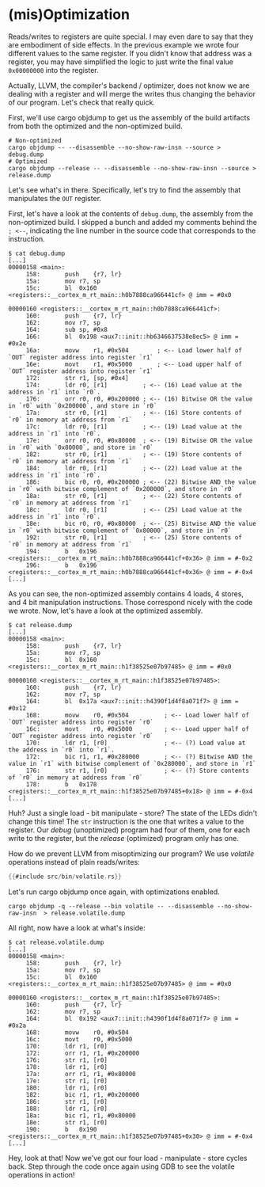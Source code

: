 # (mis)Optimization

Reads/writes to registers are quite special. I may even dare to say that they are embodiment of side
effects. In the previous example we wrote four different values to the same register. If you didn't
know that address was a register, you may have simplified the logic to just write the final value `0x00000000` into the register.

Actually, LLVM, the compiler's backend / optimizer, does not know we are dealing with a register and
will merge the writes thus changing the behavior of our program. Let's check that really quick.

First, we'll use cargo objdump to get us the assembly of the build artifacts from both the optimized and the non-optimized build.

```
# Non-optimized
cargo objdump -- --disassemble --no-show-raw-insn --source > debug.dump
# Optimized
cargo objdump --release -- --disassemble --no-show-raw-insn --source > release.dump
```

Let's see what's in there. Specifically, let's try to find the assembly that manipulates the `OUT` register.

First, let's have a look at the contents of `debug.dump`, the assembly from the non-optimized build.
I skipped a bunch and added my comments behind the `; <--`, indicating the line number in the source code that corresponds
to the instruction.

```
$ cat debug.dump
[...]
00000158 <main>:
     158:      	push	{r7, lr}
     15a:      	mov	r7, sp
     15c:      	bl	0x160 <registers::__cortex_m_rt_main::h0b7888ca966441cf> @ imm = #0x0

00000160 <registers::__cortex_m_rt_main::h0b7888ca966441cf>:
     160:      	push	{r7, lr}
     162:      	mov	r7, sp
     164:      	sub	sp, #0x8
     166:      	bl	0x198 <aux7::init::hb6346637538e8ec5> @ imm = #0x2e
     16a:      	movw	r1, #0x504        ; <-- Load lower half of `OUT` register address into register `r1`
     16e:      	movt	r1, #0x5000       ; <-- Load upper half of `OUT` register address into register `r1`
     172:      	str	r1, [sp, #0x4]
     174:      	ldr	r0, [r1]          ; <-- (16) Load value at the address in `r1` into `r0`.
     176:      	orr	r0, r0, #0x200000 ; <-- (16) Bitwise OR the value in `r0` with `0x200000`, and store in `r0`
     17a:      	str	r0, [r1]          ; <-- (16) Store contents of `r0` in memory at address from `r1`
     17c:      	ldr	r0, [r1]          ; <-- (19) Load value at the address in `r1` into `r0`.
     17e:      	orr	r0, r0, #0x80000  ; <-- (19) Bitwise OR the value in `r0` with `0x80000`, and store in `r0`
     182:      	str	r0, [r1]          ; <-- (19) Store contents of `r0` in memory at address from `r1`
     184:      	ldr	r0, [r1]          ; <-- (22) Load value at the address in `r1` into `r0`.
     186:      	bic	r0, r0, #0x200000 ; <-- (22) Bitwise AND the value in `r0` with bitwise complement of `0x200000`, and store in `r0`
     18a:      	str	r0, [r1]          ; <-- (22) Store contents of `r0` in memory at address from `r1`
     18c:      	ldr	r0, [r1]          ; <-- (25) Load value at the address in `r1` into `r0`.
     18e:      	bic	r0, r0, #0x80000  ; <-- (25) Bitwise AND the value in `r0` with bitwise complement of `0x80000`, and store in `r0`
     192:      	str	r0, [r1]          ; <-- (25) Store contents of `r0` in memory at address from `r1`
     194:      	b	0x196 <registers::__cortex_m_rt_main::h0b7888ca966441cf+0x36> @ imm = #-0x2
     196:      	b	0x196 <registers::__cortex_m_rt_main::h0b7888ca966441cf+0x36> @ imm = #-0x4
[...]
```

As you can see, the non-optimized assembly contains 4 loads, 4 stores, and 4 bit manipulation instructions.
Those correspond nicely with the code we wrote. Now, let's have a look at the optimized assembly.

```
$ cat release.dump
[...]
00000158 <main>:
     158:      	push	{r7, lr}
     15a:      	mov	r7, sp
     15c:      	bl	0x160 <registers::__cortex_m_rt_main::h1f38525e07b97485> @ imm = #0x0

00000160 <registers::__cortex_m_rt_main::h1f38525e07b97485>:
     160:      	push	{r7, lr}
     162:      	mov	r7, sp
     164:      	bl	0x17a <aux7::init::h4390f1d4f8a071f7> @ imm = #0x12
     168:      	movw	r0, #0x504          ; <-- Load lower half of `OUT` register address into register `r0`
     16c:      	movt	r0, #0x5000         ; <-- Load upper half of `OUT` register address into register `r0`
     170:      	ldr	r1, [r0]                ; <-- (?) Load value at the address in `r0` into `r1`.
     172:      	bic	r1, r1, #0x280000       ; <-- (?) Bitwise AND the value in `r1` with bitwise complement of `0x280000`, and store in `r1`
     176:      	str	r1, [r0]                ; <-- (?) Store contents of `r0` in memory at address from `r0`
     178:      	b	0x178 <registers::__cortex_m_rt_main::h1f38525e07b97485+0x18> @ imm = #-0x4
[...]
```

Huh? Just a single load - bit manipulate - store?
The state of the LEDs didn't change this time! The `str` instruction is the one that writes a value
to the register. Our *debug* (unoptimized) program had four of them, one for each write to the
register, but the *release* (optimized) program only has one.

How do we prevent LLVM from misoptimizing our program? We use *volatile* operations instead of plain
reads/writes:

``` rust
{{#include src/bin/volatile.rs}}
```

Let's run cargo objdump once again, with optimizations enabled.

```
cargo objdump -q --release --bin volatile -- --disassemble --no-show-raw-insn  > release.volatile.dump
```

All right, now have a look at what's inside:

```
$ cat release.volatile.dump
[...]
00000158 <main>:
     158:      	push	{r7, lr}
     15a:      	mov	r7, sp
     15c:      	bl	0x160 <registers::__cortex_m_rt_main::h1f38525e07b97485> @ imm = #0x0

00000160 <registers::__cortex_m_rt_main::h1f38525e07b97485>:
     160:      	push	{r7, lr}
     162:      	mov	r7, sp
     164:      	bl	0x192 <aux7::init::h4390f1d4f8a071f7> @ imm = #0x2a
     168:      	movw	r0, #0x504
     16c:      	movt	r0, #0x5000
     170:      	ldr	r1, [r0]
     172:      	orr	r1, r1, #0x200000
     176:      	str	r1, [r0]
     178:      	ldr	r1, [r0]
     17a:      	orr	r1, r1, #0x80000
     17e:      	str	r1, [r0]
     180:      	ldr	r1, [r0]
     182:      	bic	r1, r1, #0x200000
     186:      	str	r1, [r0]
     188:      	ldr	r1, [r0]
     18a:      	bic	r1, r1, #0x80000
     18e:      	str	r1, [r0]
     190:      	b	0x190 <registers::__cortex_m_rt_main::h1f38525e07b97485+0x30> @ imm = #-0x4
[...]
```

Hey, look at that! Now we've got our four load - manipulate - store cycles back.
Step through the code once again using GDB to see the volatile operations in action!
